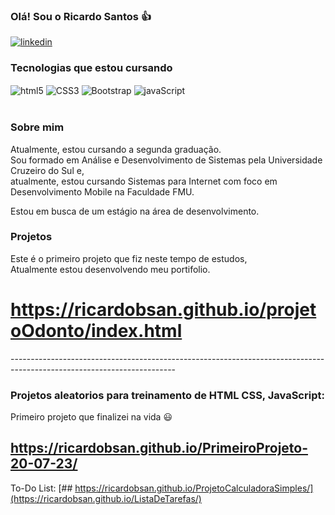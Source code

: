 ### Olá! Sou o Ricardo Santos 👍
[![linkedin](https://img.shields.io/badge/LinkedIn-0077B5?style=for-the-badge&logo=linkedin&logoColor=white)](https://www.linkedin.com/in/ricardo-batista-dos-santos/)


<!--![Ricardo Santos GitHub stats](https://github-readme-stats.vercel.app/api?username=ricardobsan&show_icons=true&theme=highcontrast)
-->
### Tecnologias que estou cursando 
<div style="display: inline-block;">
    <img  align="center" src="https://img.shields.io/badge/HTML5-E34F26?style=for-the-badge&logo=html5&logoColor=white" alt="html5"/>
    <img  align="center" src="https://img.shields.io/badge/CSS3-1572B6?style=for-the-badge&logo=css3&logoColor=white" alt="CSS3"/>
    <img  align="center" src="https://img.shields.io/badge/Bootstrap-563D7C?style=for-the-badge&logo=bootstrap&logoColor=white" alt="Bootstrap"/>
    <img  align="center" src="https://img.shields.io/badge/JavaScript-F7DF1E?style=for-the-badge&logo=javascript&logoColor=black" alt="javaScript"/> 
  <br>
  <br>
</div>

### Sobre mim

Atualmente, estou cursando a segunda graduação.<br> 
Sou formado em Análise e Desenvolvimento de Sistemas pela Universidade Cruzeiro do Sul e, <br> atualmente, estou cursando Sistemas para Internet com foco em Desenvolvimento Mobile na Faculdade FMU. <br>

Estou em busca de um estágio na área de desenvolvimento.

### Projetos

Este é o primeiro projeto que fiz neste tempo de estudos,<br>
Atualmente estou desenvolvendo meu portifolio.

# https://ricardobsan.github.io/projetoOdonto/index.html
----------------------------------------------------------------------------------------------------------------------- <br>

### Projetos aleatorios para treinamento de HTML CSS, JavaScript: 

Primeiro projeto que finalizei na vida 😃
## https://ricardobsan.github.io/PrimeiroProjeto-20-07-23/

To-Do List:
[## https://ricardobsan.github.io/ProjetoCalculadoraSimples/](https://ricardobsan.github.io/ListaDeTarefas/)
<br>
<br>
<br>
<br>
<br>
